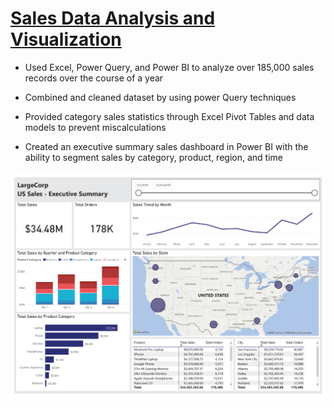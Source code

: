 # [Sales Data Analysis and Visualization](https://choang-code.github.io/Chuong_Portfolio/blob/main/projectpage)

* Used Excel, Power Query, and Power BI to analyze over 185,000 sales records over the course of a year

* Combined and cleaned dataset by using power Query techniques

* Provided category sales statistics through Excel Pivot Tables and data models to prevent miscalculations

* Created an executive summary sales dashboard in Power BI with the ability to segment sales by category, product, region, and time

<p align="center">
  <a href="https://app.powerbi.com/view?r=eyJrIjoiNTM2YzdiMDktODFjMC00MmFlLTk3OTAtYTM0YjgxZjBmMTE2IiwidCI6IjhjYTllYWNhLTZjNzctNGM5MC1hZTM1LTQ4NjhlMzFiNzRlZSIsImMiOjZ9" title="Redirect to Power BI Service">
    <img src="images/Chuong_SalesDashboard_Portfolio.jpg" />
  </a>
</p>
